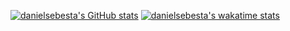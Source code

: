 [![danielsebesta's GitHub stats](https://github-readme-stats.vercel.app/api?username=danielsebesta)](https://github.com/anuraghazra/github-readme-stats)
[![danielsebesta's wakatime stats](https://github-readme-stats.vercel.app/api/wakatime?username=danielsebesta)](https://github.com/anuraghazra/github-readme-stats)
